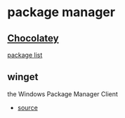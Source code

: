 
# package manager

## [Chocolatey](https://chocolatey.org/)

[package list](https://community.chocolatey.org/packages)

## winget
the Windows Package Manager Client
- [source](https://github.com/microsoft/winget-cli)